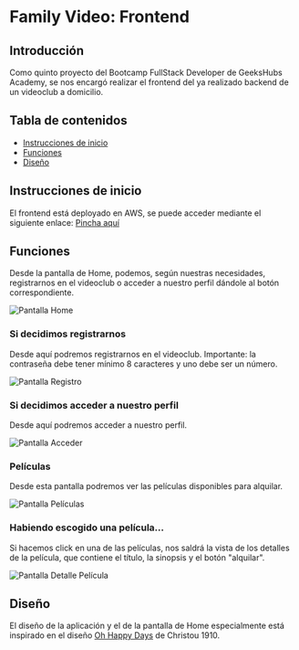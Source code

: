 # Family Video: Frontend

## Introducción

Como quinto proyecto del Bootcamp FullStack Developer de GeeksHubs Academy, se nos encargó realizar el frontend del ya realizado backend de un videoclub a domicilio.

## Tabla de contenidos

* [Instrucciones de inicio](#instrucciones-de-inicio)
* [Funciones](#funciones)
* [Diseño](#diseño)

## Instrucciones de inicio

El frontend está deployado en AWS, se puede acceder mediante el siguiente enlace: [Pincha aquí](https://master.d2ag7aygvmn19a.amplifyapp.com/)

## Funciones

Desde la pantalla de Home, podemos, según nuestras necesidades, registrarnos en el videoclub o acceder a nuestro perfil dándole al botón correspondiente.

![Pantalla Home](/videoclub/src/assets/readme01.png "readme01.png")

### Si decidimos registrarnos

Desde aquí podremos registrarnos en el videoclub. Importante: la contraseña debe tener mínimo 8 caracteres y uno debe ser un número.

![Pantalla Registro](/videoclub/src/assets/readme02.png "readme02.png")

### Si decidimos acceder a nuestro perfil

Desde aquí podremos acceder a nuestro perfil.

![Pantalla Acceder](/videoclub/src/assets/readme03.png "readme03.png")

### Películas

Desde esta pantalla podremos ver las películas disponibles para alquilar.

![Pantalla Películas](/videoclub/src/assets/readme04.png "readme04.png")

### Habiendo escogido una película...

Si hacemos click en una de las películas, nos saldrá la vista de los detalles de la película, que contiene el título, la sinopsis y el botón "alquilar".

![Pantalla Detalle Película](/videoclub/src/assets/readme05.png "readme05.png")

## Diseño

El diseño de la aplicación y el de la pantalla de Home especialmente está inspirado en el diseño [Oh Happy Days](https://days.christou1910.com/en) de Christou 1910.
